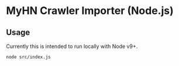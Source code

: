 # MyHN Crawler Importer (Node.js)

## Usage

Currently this is intended to run locally with Node v9+.

```
node src/index.js
```
